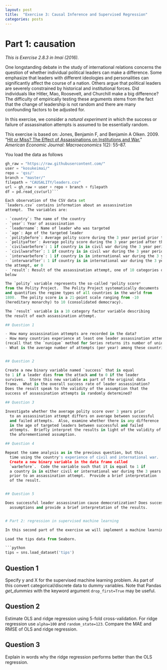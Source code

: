 ```yaml
---
layout: post
title:  "Exercise 3: Causal Inference and Supervised Regression"
categories: posts
---
```


# Part 1: causation

*This is Exercise 2.8.3 in Imai (2016).*

One longstanding debate in the study of international relations
concerns the question of whether individual political leaders can make a difference.  Some emphasize that leaders with different ideologies and personalities can significantly affect the course of a nation. Others argue that political leaders are severely constrained by historical and institutional forces.  Did individuals like Hitler, Mao, Roosevelt, and Churchill make a big difference?  The difficulty of empirically testing these arguments stems from the fact that the change of leadership is not random and there are many confounding factors to be adjusted for.

In this exercise, we consider a *natural experiment* in which the
success or failure of assassination attempts is assumed to be
essentially random.

This exercise is based on:
Jones, Benjamin F, and Benjamin A Olken. 2009. “[Hit or Miss?
 The Effect of Assassinations on Institutions and
 War.](http://dx.doi.org/10.1257/mac.1.2.55)”
 *American Economic Journal: Macroeconomics* 1(2): 55–87.

You load the data as follows


```python
gh_raw = "https://raw.githubusercontent.com/"
user = "kosukeimai/"
repo = 'qss/'
branch = "master/"
filepath = "CAUSALITY/leaders.csv"
url = gh_raw + user + repo + branch + filepath
df = pd.read_csv(url)```

Each observation of the CSV data set
`leaders.csv` contains information about an assassination
attempt.  The variables are:

- `country`: The name of the country
- `year`: Year of assassination
- `leadername`: Name of leader who was targeted
- `age`: Age of the targeted leader
- `politybefore`: Average polity score during the 3 year period prior to the attempt
- `polityafter`: Average polity score during the 3 year period after the attempt
- `civilwarbefore`: 1 if country is in civil war during the 3 year period prior to the attempt, or 0
- `civilwarafter`: 1 if country is in civil war during the 3 year period after the attempt, or 0
- `interwarbefore`: 1 if country is in international war during the 3 year period prior to the attempt, or 0
- `interwarafter`: 1 if country is in international war during the 3 year period after
the attempt, or 0
- `result`: Result of the assassination attempt, one of 10 categories described
below

The `polity` variable represents the so-called *polity score*
from the Polity Project.  The Polity Project systematically documents
and quantifies the regime types of all countries in the world from
1800.  The polity score is a 21-point scale ranging from -10
(hereditary monarchy) to 10 (consolidated democracy).  

The `result` variable is a 10 category factor variable describing
the result of each assassination attempt.

## Question 1

- How many assassination attempts are recorded in the data?  
- How many countries experience at least one leader assassination attempt?
(recall that the `nunique` method for Series returns its number of unique values)
- What is the average number of attempts (per year) among these countries?


## Question 2

Create a new binary variable named `success` that is equal
to 1 if a leader dies from the attack and to 0 if the leader
survives.  Store this new variable as part of the original data
frame.  What is the overall success rate of leader assassination?
Does the result speak to the validity of the assumption that the
success of assassination attempts is randomly determined?

## Question 3

Investigate whether the average polity score over 3 years prior
  to an assassination attempt differs on average between successful
  and failed attempts.  Also, examine whether there is any difference
  in the age of targeted leaders between successful and failed
  attempts.  Briefly interpret the results in light of the validity of
  the aforementioned assumption.

## Question 4

Repeat the same analysis as in the previous question, but this
  time using the country's experience of civil and international war.
  Create a new binary variable in the data frame called
  `warbefore`.  Code the variable such that it is equal to 1 if
  a country is in either civil or international war during the 3 years
  prior to an assassination attempt.  Provide a brief interpretation
  of the result.


## Question 5

Does successful leader assassination cause democratization? Does successful leader assassination lead countries to war?  Answer these questions by analyzing the data.  Be sure to state your
  assumptions and provide a brief interpretation of the results.


# Part 2: regression in supervised machine learning

In this second part of the exercise we will implement a machine learning model for predicting tips. We will use the same data as in Exercise 1.

Load the tips data from Seaborn.

```python
tips = sns.load_dataset('tips')
```

## Question 1

Specify y and X for the supervised machine learning problem. As part of this convert categorical/discrete data to dummy variables. Note that Pandas *get_dummies* with the keyword argument `drop_first=True` may be useful.

## Question 2

Estimate OLS and ridge regression using 5-fold cross-validation. For ridge regression use `alpha=100` and `random_state=123`. Compare the MAE and RMSE of OLS and ridge regression.

## Question 3

Explain in words why the ridge regression performs better than the OLS regression.
